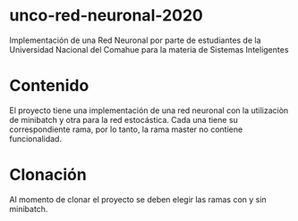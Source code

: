 # unco-red-neuronal-2020
Implementación de una Red Neuronal por parte de estudiantes de la Universidad Nacional del Comahue para la materia de Sistemas Inteligentes

# Contenido
El proyecto tiene una implementación de una red neuronal con la utilizaciòn de minibatch y otra para la red estocástica. Cada una tiene 
su correspondiente rama, por lo tanto, la rama master no contiene funcionalidad.
# Clonación
Al momento de clonar el proyecto se deben elegir las ramas con y sin minibatch.
